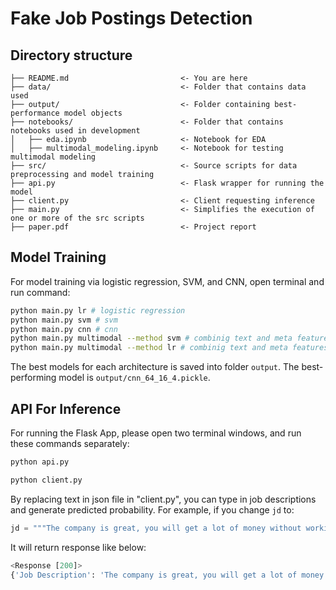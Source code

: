 # Fake Job Postings Detection
## Directory structure 
```
├── README.md                         <- You are here
├── data/                             <- Folder that contains data used
├── output/                           <- Folder containing best-performance model objects
├── notebooks/                        <- Folder that contains notebooks used in development
│   ├── eda.ipynb                     <- Notebook for EDA
│   ├── multimodal_modeling.ipynb     <- Notebook for testing multimodal modeling
├── src/                              <- Source scripts for data preprocessing and model training 
├── api.py                            <- Flask wrapper for running the model
├── client.py                         <- Client requesting inference
├── main.py                           <- Simplifies the execution of one or more of the src scripts
├── paper.pdf                         <- Project report
```

## Model Training

For model training via logistic regression, SVM, and CNN, open terminal and run command:
```bash
python main.py lr # logistic regression
python main.py svm # svm
python main.py cnn # cnn
python main.py multimodal --method svm # combinig text and meta features using svm
python main.py multimodal --method lr # combinig text and meta features using logistic regression
```
The best models for each architecture is saved into folder `output`. The best-performing model is `output/cnn_64_16_4.pickle`.

## API For Inference
For running the Flask App, please open two terminal windows, and run these commands separately:
```bash
python api.py
```
```bash
python client.py
```
By replacing text in json file in  "client.py", you can type in job descriptions and generate predicted probability.
For example, if you change `jd` to:
```python
jd = """The company is great, you will get a lot of money without working!!"""
```
It will return response like below:
```python
<Response [200]>
{'Job Description': 'The company is great, you will get a lot of money without working!!', 'Probability': '0.6580919781945342'}
```
